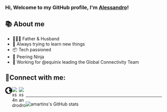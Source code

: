 ### Hi, Welcome to my GitHub profile, I'm [Alessandro][pronounce]!

## 📚 About me

- 👨‍👩‍👧 Father & Husband 
- 🔬 Always trying to learn new things
- 📦 Tech passioned
- 🥷 Peering Ninja
- 💼 Working for @equinix leading the Global Connectivity Team

## 🖖Connect with me:
[<img align="left" alt="martins.eng.br" width="22px" src="https://raw.githubusercontent.com/iconic/open-iconic/master/svg/globe.svg" />][website]
[<img align="left" alt="xs4ndro" width="22px" src="https://cdn.jsdelivr.net/npm/simple-icons@v3/icons/twitter.svg" />][twitter]
[<img align="left" alt="xsandro" width="22px" src="https://cdn.jsdelivr.net/npm/simple-icons@v3/icons/linkedin.svg" />][linkedin]

<br />

---

<img align="left" alt="amartins's GitHub stats" src="https://github-readme-stats.vercel.app/api?username=amartins&show_icons=true&hide_border=true" />

<br />
<br />

[website]: https://www.martins.eng.br
[twitter]: https://twitter.com/xs4ndro
[linkedin]: https://linkedin.com/in/xsandro
[pronounce]: https://forvo.com/word/alessandro/
